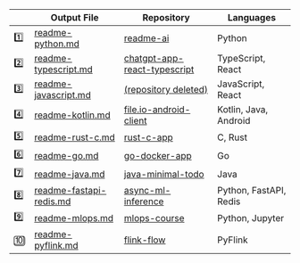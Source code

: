 <div>
<table>
    <thead>
        <tr>
            <th></th>
            <th>Output File</th>
            <th>Repository</th>
            <th>Languages</th>
        </tr>
    </thead>
    <tbody>
        <tr>
            <td>1️⃣</td>
            <td><a href="https://github.com/eli64s/readme-ai/blob/main/examples/markdown/readme-python.md">readme-python.md</a></td>
            <td><a href="https://github.com/eli64s/readme-ai">readme-ai</a></td>
            <td>Python</td>
        </tr>
        <tr>
            <td>2️⃣</td>
            <td><a href="https://github.com/eli64s/readme-ai/blob/main/examples/markdown/readme-typescript.md">readme-typescript.md</a></td>
            <td><a href="https://github.com/Yuberley/ChatGPT-App-React-Native-TypeScript">chatgpt-app-react-typescript</a></td>
            <td>TypeScript, React</td>
        </tr>
        <tr>
            <td>3️⃣</td>
            <td><a href="https://github.com/eli64s/readme-ai/blob/main/examples/markdown/readme-javascript.md">readme-javascript.md</a></td>
            <td><a href="https://github.com/idosal/assistant-chat-gpt-javascript">(repository deleted)</a></td>
            <td>JavaScript, React</td>
        </tr>
        <tr>
            <td>4️⃣</td>
            <td><a href="https://github.com/eli64s/readme-ai/blob/main/examples/markdown/readme-kotlin.md">readme-kotlin.md</a></td>
            <td><a href="https://github.com/rumaan/file.io-Android-Client">file.io-android-client</a></td>
            <td>Kotlin, Java, Android</td>
        </tr>
        <tr>
            <td>5️⃣</td>
            <td><a href="https://github.com/eli64s/readme-ai/blob/main/examples/markdown/readme-rust-c.md">readme-rust-c.md</a></td>
            <td><a href="https://github.com/DownWithUp/CallMon">rust-c-app</a></td>
            <td>C, Rust</td>
        </tr>
        <tr>
            <td>6️⃣</td>
            <td><a href="https://github.com/eli64s/readme-ai/blob/main/examples/markdown/readme-go.md">readme-go.md</a></td>
            <td><a href="https://github.com/olliefr/docker-gs-ping">go-docker-app</a></td>
            <td>Go</td>
        </tr>
        <tr>
            <td>7️⃣</td>
            <td><a href="https://github.com/eli64s/readme-ai/blob/main/examples/markdown/readme-java.md">readme-java.md</a></td>
            <td><a href="https://github.com/avjinder/Minimal-Todo">java-minimal-todo</a></td>
            <td>Java</td>
        </tr>
        <tr>
            <td>8️⃣</td>
            <td><a href="https://github.com/eli64s/readme-ai/blob/main/examples/markdown/readme-fastapi-redis.md">readme-fastapi-redis.md</a></td>
            <td><a href="https://github.com/FerrariDG/async-ml-inference">async-ml-inference</a></td>
            <td>Python, FastAPI, Redis</td>
        </tr>
        <tr>
            <td>9️⃣</td>
            <td><a href="https://github.com/eli64s/readme-ai/blob/main/examples/markdown/readme-mlops.md">readme-mlops.md</a></td>
            <td><a href="https://github.com/GokuMohandas/mlops-course">mlops-course</a></td>
            <td>Python, Jupyter</td>
        </tr>
        <tr>
            <td>🔟</td>
            <td><a href="https://github.com/eli64s/readme-ai/blob/main/examples/markdown/readme-pyflink.md">readme-pyflink.md</a></td>
            <td><a href="https://github.com/eli64s/flink-flow">flink-flow</a></td>
            <td>PyFlink</td>
        </tr>
    </tbody>
</table>
</div>
